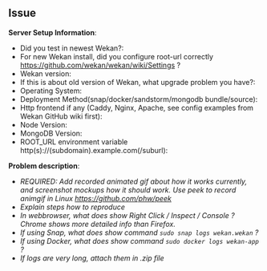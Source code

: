 ## Issue

**Server Setup Information**:

* Did you test in newest Wekan?:
* For new Wekan install, did you configure root-url correctly https://github.com/wekan/wekan/wiki/Settings ?
* Wekan version:
* If this is about old version of Wekan, what upgrade problem you have?:
* Operating System:
* Deployment Method(snap/docker/sandstorm/mongodb bundle/source):
* Http frontend if any (Caddy, Nginx, Apache, see config examples from Wekan GitHub wiki first):
* Node Version:
* MongoDB Version:
* ROOT_URL environment variable http(s)://(subdomain).example.com(/suburl):

**Problem description**:
- *REQUIRED: Add recorded animated gif about how it works currently, and screenshot mockups how it should work. Use peek to record animgif in Linux https://github.com/phw/peek*
- *Explain steps how to reproduce*
- *In webbrowser, what does show Right Click / Inspect / Console ? Chrome shows more detailed info than Firefox.*
- *If using Snap, what does show command `sudo snap logs wekan.wekan` ?*
- *If using Docker, what does show command `sudo docker logs wekan-app` ?*
- *If logs are very long, attach them in .zip file*
